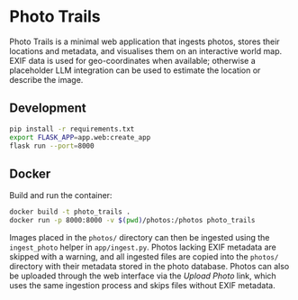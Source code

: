# Photo Trails

Photo Trails is a minimal web application that ingests photos, stores their
locations and metadata, and visualises them on an interactive world map. EXIF
data is used for geo-coordinates when available; otherwise a placeholder LLM
integration can be used to estimate the location or describe the image.

## Development

```bash
pip install -r requirements.txt
export FLASK_APP=app.web:create_app
flask run --port=8000
```

## Docker

Build and run the container:

```bash
docker build -t photo_trails .
docker run -p 8000:8000 -v $(pwd)/photos:/photos photo_trails
```

Images placed in the `photos/` directory can then be ingested using the
`ingest_photo` helper in `app/ingest.py`. Photos lacking EXIF metadata are
skipped with a warning, and all ingested files are copied into the `photos/`
directory with their metadata stored in the photo database.
Photos can also be uploaded through the web interface via the *Upload Photo*
link, which uses the same ingestion process and skips files without EXIF
metadata.
